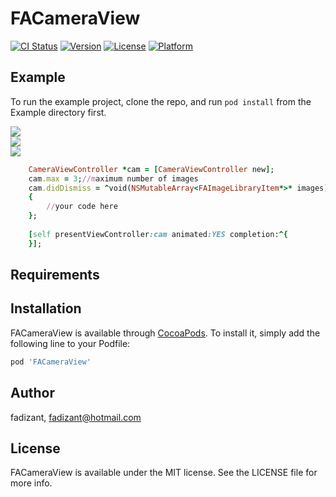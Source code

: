 # FACameraView

[![CI Status](http://img.shields.io/travis/fadizant/FACameraView.svg?style=flat)](https://travis-ci.org/fadizant/FACameraView)
[![Version](https://img.shields.io/cocoapods/v/FACameraView.svg?style=flat)](http://cocoapods.org/pods/FACameraView)
[![License](https://img.shields.io/cocoapods/l/FACameraView.svg?style=flat)](http://cocoapods.org/pods/FACameraView)
[![Platform](https://img.shields.io/cocoapods/p/FACameraView.svg?style=flat)](http://cocoapods.org/pods/FACameraView)

## Example

To run the example project, clone the repo, and run `pod install` from the Example directory first.

<img src="http://www.m5zn.com/newuploads/2017/09/22/gif//f7b4771239038d3.gif"/>
<br>
<img src="http://www.m5zn.com/newuploads/2017/09/22/gif//9f74ffe7685c876.gif"/>
<br>
<img src="http://www.m5zn.com/newuploads/2017/09/22/gif//31296306bf8a700.gif"/>
<br>

```ruby
    CameraViewController *cam = [CameraViewController new];
    cam.max = 3;//maximum number of images
    cam.didDismiss = ^void(NSMutableArray<FAImageLibraryItem*>* images)
    {
        //your code here
    };
    
    [self presentViewController:cam animated:YES completion:^{
    }];
```

## Requirements

## Installation

FACameraView is available through [CocoaPods](http://cocoapods.org). To install
it, simply add the following line to your Podfile:

```ruby
pod 'FACameraView'
```

## Author

fadizant, fadizant@hotmail.com

## License

FACameraView is available under the MIT license. See the LICENSE file for more info.
